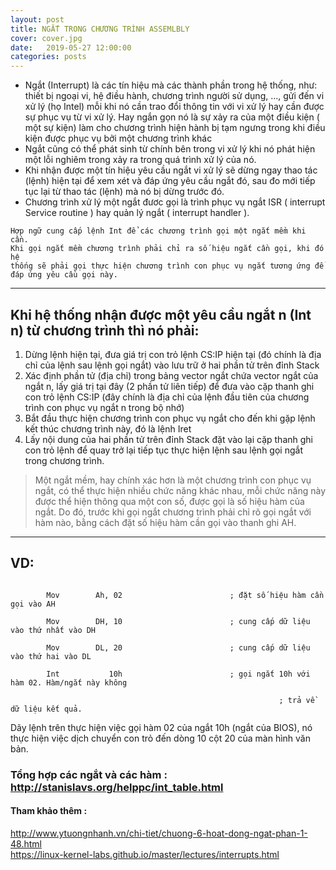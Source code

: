```yaml
---
layout: post
title: NGẮT TRONG CHƯƠNG TRÌNH ASSEMLBLY
cover: cover.jpg
date:   2019-05-27 12:00:00
categories: posts
---
```


- Ngắt (Interrupt) là các tín hiệu mà các thành phần trong hệ thống, như: thiết bị ngoại vi, hệ điều hành, chương trình người sử dụng, ..., gửi đến vi xử lý (họ Intel) mỗi khi nó cần trao đổi thông tin với vi xử lý hay cần được sự phục vụ từ vi xử lý. Hay ngắn gọn nó là sự xảy ra của một điều kiện ( một sự kiện) làm cho chương trình hiện hành bị tạm ngưng trong khi điều kiện được phục vụ bởi một chương trình khác
- Ngắt cũng có thể phát sinh từ chính bên trong vi xử lý khi nó phát hiện một lỗi nghiêm trong xảy ra trong quá trình xử lý của nó.
- Khi nhận được một tín hiệu yêu cầu ngắt vi xử lý sẽ dừng ngay thao tác (lệnh) hiện tại để xem xét và đáp ứng yêu cầu ngắt đó, sau đo mới tiếp tục lại từ thao tác (lệnh) mà nó bị dừng trước đó.  
- Chương trình xử lý một ngắt đươc gọi là trình phục vụ ngắt ISR ( interrupt Service routine ) hay quản lý ngắt ( interrupt handler ).

``` 
Hợp ngữ cung cấp lệnh Int để các chương trình gọi một ngắt mềm khi cần. 
Khi gọi ngắt mềm chương trình phải chỉ ra số hiệu ngắt cần gọi, khi đó hệ 
thống sẽ phải gọi thực hiện chương trình con phục vụ ngắt tương ứng để đáp ứng yêu cầu gọi này.
```
---
 ## Khi hệ thống nhận được một yêu cầu ngắt n (Int   n) từ chương trình thì nó phải:
 1. Dừng lệnh hiện tại, đưa giá trị con trỏ lệnh CS:IP hiện tại (đó chính là địa chỉ của lệnh sau lệnh gọi ngắt) vào lưu trữ ở hai phần tử trên đỉnh Stack  
 2. Xác định phần tử (địa chỉ) trong bảng vector ngắt chứa vector ngắt của ngắt n, lấy giá trị tại đây (2 phần tử liên tiếp) để đưa vào cặp thanh ghi con trỏ lệnh CS:IP (đây chính là địa chỉ của lệnh đầu tiên của chương trình con phục vụ ngắt n trong bộ nhớ)  
 3. Bắt đầu thực hiện chương trình con phục vụ ngắt cho đến khi gặp lệnh kết thúc chương trình này, đó là lệnh Iret
 4. Lấy nội dung của hai phần tử trên đỉnh Stack đặt vào lại cặp thanh ghi con trỏ lệnh để quay trở lại tiếp tục thực hiện lệnh sau lệnh gọi ngắt trong chương trình.
 
> Một ngắt mềm, hay chính xác hơn là một chương trình con phục vụ ngắt, có thể thực hiện nhiều chức năng khác nhau, mỗi chức năng này được thể hiện thông qua một con số, được gọi là số hiệu hàm của ngắt. Do đó, trước khi gọi ngắt chương trình phải chỉ rõ gọi ngắt với hàm nào, bằng cách đặt số hiệu hàm cần gọi vào thanh ghi AH.  
---
## VD:

```asm6502

        Mov        Ah, 02                        ; đặt số hiệu hàm cần gọi vào AH

        Mov        DH, 10                        ; cung cấp dữ liệu vào thứ nhất vào DH

        Mov        DL, 20                        ; cung cấp dữ liệu vào thứ hai vào DL

        Int           10h                        ; gọi ngắt 10h với hàm 02. Hàm/ngắt này không

                                                            ; trả về dữ liệu kết quả.
```
Dãy lệnh trên thực hiện việc gọi hàm 02 của ngắt 10h (ngắt của BIOS), nó thực hiện việc dịch chuyển con trỏ đến dòng 10 cột 20 của màn hình văn bản.
### Tổng hợp các ngắt và các hàm : http://stanislavs.org/helppc/int_table.html
#### Tham khảo thêm :  
http://www.ytuongnhanh.vn/chi-tiet/chuong-6-hoat-dong-ngat-phan-1-48.html  
https://linux-kernel-labs.github.io/master/lectures/interrupts.html
 
